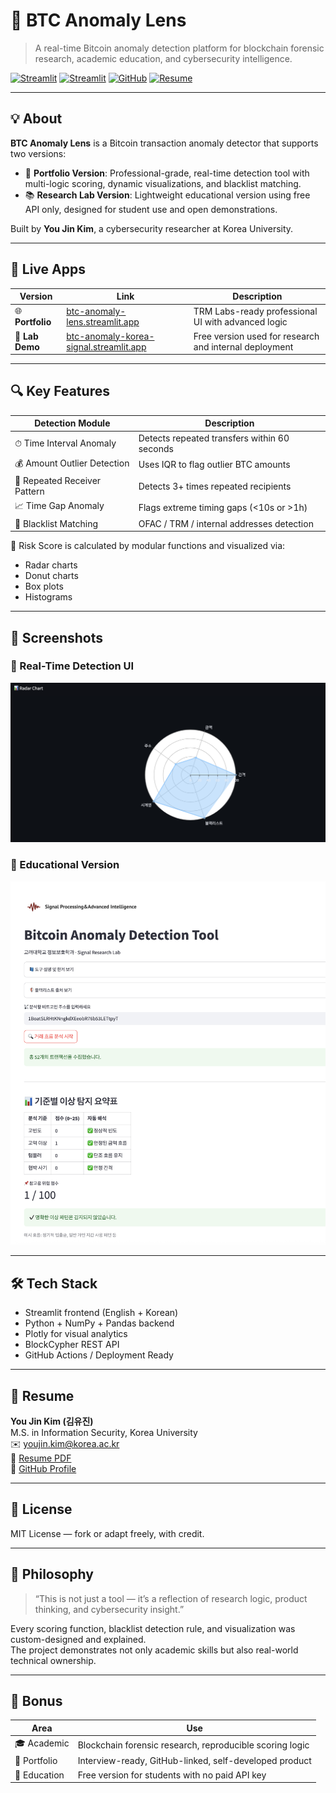 # 🧠 BTC Anomaly Lens

> A real-time Bitcoin anomaly detection platform for blockchain forensic research, academic education, and cybersecurity intelligence.

[![Streamlit](https://img.shields.io/badge/🔗%20Portfolio%20Live%20App-btc--anomaly--lens.streamlit.app-orange)](https://btc-anomaly-lens.streamlit.app/)
[![Streamlit](https://img.shields.io/badge/🧪%20Research%20Lab%20Demo-korea--signal.streamlit.app-blue)](https://btc-anomaly-korea-signal.streamlit.app/)
[![GitHub](https://img.shields.io/badge/🔧%20Source%20Code-GitHub-gray)](https://github.com/u0jin/btc-anomaly-lens)
[![Resume](https://img.shields.io/badge/📄%20Resume-You%20Jin%20Kim-green)](https://github.com/u0jin/btc-anomaly-lens/blob/main/docs/%F0%9F%93%84%20You%20Jin%20Kim%20%E2%80%94%20Resume.pdf)

---

## 💡 About

**BTC Anomaly Lens** is a Bitcoin transaction anomaly detector that supports two versions:

- 🎯 **Portfolio Version**: Professional-grade, real-time detection tool with multi-logic scoring, dynamic visualizations, and blacklist matching.
- 📚 **Research Lab Version**: Lightweight educational version using free API only, designed for student use and open demonstrations.

Built by **You Jin Kim**, a cybersecurity researcher at Korea University.

---

## 🚀 Live Apps

| Version | Link | Description |
|--------|------|-------------|
| 🌐 **Portfolio** | [btc-anomaly-lens.streamlit.app](https://btc-anomaly-lens.streamlit.app/) | TRM Labs-ready professional UI with advanced logic |
| 🏫 **Lab Demo** | [btc-anomaly-korea-signal.streamlit.app](https://btc-anomaly-korea-signal.streamlit.app/) | Free version used for research and internal deployment |

---

## 🔍 Key Features

| Detection Module | Description |
|------------------|-------------|
| ⏱ Time Interval Anomaly | Detects repeated transfers within 60 seconds |
| 💰 Amount Outlier Detection | Uses IQR to flag outlier BTC amounts |
| 🔁 Repeated Receiver Pattern | Detects 3+ times repeated recipients |
| 📈 Time Gap Anomaly | Flags extreme timing gaps (<10s or >1h) |
| 🚨 Blacklist Matching | OFAC / TRM / internal addresses detection |

🧮 Risk Score is calculated by modular functions and visualized via:
- Radar charts
- Donut charts
- Box plots
- Histograms

---

## 📸 Screenshots

### 🧠 Real-Time Detection UI  
![Radar](docs/radar.png)

### 🧪 Educational Version  
![Lab UI](docs/lab.png)

---

## 🛠 Tech Stack

- Streamlit frontend (English + Korean)
- Python + NumPy + Pandas backend
- Plotly for visual analytics
- BlockCypher REST API
- GitHub Actions / Deployment Ready

---

## 📄 Resume

**You Jin Kim (김유진)**  
M.S. in Information Security, Korea University  
✉️ youjin.kim@korea.ac.kr  
📄 [Resume PDF](https://github.com/u0jin/btc-anomaly-lens/blob/main/docs/%F0%9F%93%84%20You%20Jin%20Kim%20%E2%80%94%20Resume.pdf)  
🔗 [GitHub Profile](https://github.com/u0jin)

---

## 📜 License

MIT License — fork or adapt freely, with credit.

---

## 🧠 Philosophy

> “This is not just a tool — it’s a reflection of research logic, product thinking, and cybersecurity insight.”

Every scoring function, blacklist detection rule, and visualization was custom-designed and explained.  
The project demonstrates not only academic skills but also real-world technical ownership.

---

## 🧭 Bonus

| Area | Use |
|------|-----|
| 🎓 Academic | Blockchain forensic research, reproducible scoring logic |
| 💼 Portfolio | Interview-ready, GitHub-linked, self-developed product |
| 🧪 Education | Free version for students with no paid API key |

